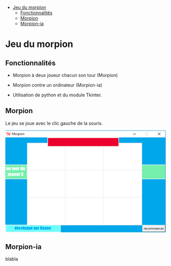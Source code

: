 
<!DOCTYPE html>
<html>

<head>
  <meta charset="utf-8">
  <meta name="viewport" content="width=device-width, initial-scale=1.0">
  <link rel="stylesheet" href="https://stackedit.io/style.css" />
</head>

<body class="stackedit">
  <div class="stackedit__left">
    <div class="stackedit__toc">
      
<ul>
<li><a href="#jeu-du-morpion">Jeu du morpion</a>
<ul>
<li><a href="#fonctionnalités">Fonctionnalités</a></li>
<li><a href="#morpion">Morpion</a></li>
<li><a href="#morpion-ia">Morpion-ia</a></li>
</ul>
</li>
</ul>

    
  </div>
  <div class="stackedit__right">
    <div class="stackedit__html">
      <h1 id="jeu-du-morpion">Jeu du morpion</h1>
<h2 id="fonctionnalités">Fonctionnalités</h2>
<ul>
<li>
<p>Morpion à deux joueur chacun son tour (Morpion)</p>
</li>
<li>
<p>Morpion contre un ordinateur (Morpion-ia)</p>
</li>
<li>
<p>Utilisation de python et du module Tkinter.</p>
</li>
</ul>
<h2 id="morpion">Morpion</h2>
<p>Le jeu se joue avec le clic gauche de la souris.</p>
<p><img src="images/morpion1.png" alt=""></p>
<h2 id="morpion-ia">Morpion-ia</h2>
<p>blabla</p>

    
  </div>
</body>

</html>
